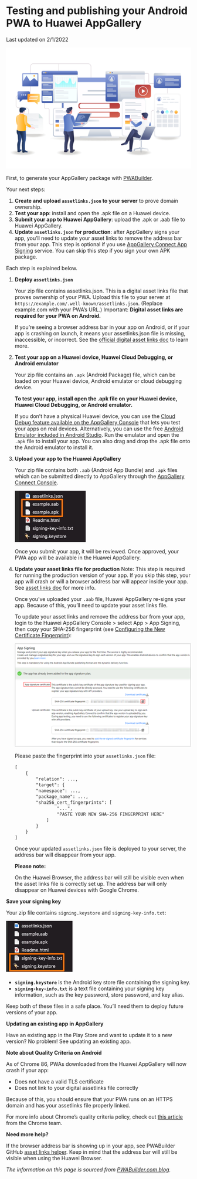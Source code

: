 # Testing and publishing your Android PWA to Huawei AppGallery

Last updated on 2/1/2022
 
![](images/bg-vecteezy_smartphone-and-web-application-testing-team_.jpg)

First, to generate your AppGallery package with [PWABuilder](https://www.pwabuilder.com/).

Your next steps:

1.	**Create and upload `assetlinks.json` to your server** to prove domain ownership.
2.	**Test your app**: install and open the .apk file on a Huawei device.
3.	**Submit your app to Huawei AppGallery**: upload the .apk or .aab file to Huawei AppGallery.
4.	**Update `assetlinks.json` for production**: after AppGallery signs your app, you’ll need to update your asset links to remove the address bar from your app. This step is optional if you use [AppGallery Connect App Signing](https://developer.huawei.com/consumer/en/doc/development/AppGallery-connect-Guides/agc-appsigning-newapp-0000001052418290) service. You can skip this step if you sign your own APK package.

Each step is explained below.

1.	**Deploy `assetlinks.json`**

	Your zip file contains assetlinks.json. This is a digital asset links file that proves ownership of your PWA. Upload this file to your server at `https://example.com/.well-known/assetlinks.json`. (Replace example.com with your PWA’s URL.)
Important:
**Digital asset links are required for your PWA on Android.**

	If you’re seeing a browser address bar in your app on Android, or if your app is crashing on launch, it means your assetlinks.json file is missing, inaccessible, or incorrect. See the [official digital asset links doc](https://developers.google.com/digital-asset-links/v1/getting-started) to learn more.
	
2.	**Test your app on a Huawei device, Huawei Cloud Debugging, or Android emulator**

	Your zip file contains an `.apk` (Android Package) file, which can be loaded on your Huawei device, Android emulator or cloud debugging device.
	
	**To test your app, install open the .apk file on your Huawei device, Huawei Cloud Debugging, or Android emulator.**
	
	If you don’t have a physical Huawei device, you can use the [Cloud Debug feature available on the AppGallery Console](https://developer.huawei.com/consumer/en/doc/development/AppGallery-connect-Guides/agc-clouddebug-introduction-0000001057034023#section3775155131016) that lets you test your apps on real devices. Alternatively, you can use the free [Android Emulator included in Android Studio](https://developer.android.com/studio/run/emulator). Run the emulator and open the `.apk` file to install your app. You can also drag and drop the .apk file onto the Android emulator to install it.
	
3.	**Upload your app to the Huawei AppGallery**

	Your zip file contains both `.aab` (Android App Bundle) and `.apk` files which can be submitted directly to AppGallery through the [AppGallery Connect Console](https://developer.huawei.com/consumer/en/doc/distribution/app/agc-help-configure-appinfo-0000001100086630).

	![](images/aab-apk.jpg)
 
	Once you submit your app, it will be reviewed. Once approved, your PWA app will be available in the Huawei AppGallery.

4.	**Update your asset links file for production**
Note:
This step is required for running the production version of your app. If you skip this step, your app will crash or will a browser address bar will appear inside your app. See [asset links doc](https://developers.google.com/digital-asset-links/v1/getting-started) for more info.

	Once you’ve uploaded your `.aab` file, Huawei AppGallery re-signs your app. Because of this, you’ll need to update your asset links file.
	
	To update your asset links and remove the address bar from your app, login to the Huawei AppGallery Console > select App > App Signing, then copy your SHA-256 fingerprint (see [Configuring the New Certificate Fingerprint](https://developer.huawei.com/consumer/en/doc/development/AppGallery-connect-Guides/agc-appsigning-newapp-0000001052418290#section1959661616436)):
 
	![](images/app-signing-sha256.png)
 
	Please paste the fingerprint into your `assetlinks.json` file:

		[
			{
				"relation": ...,
				"target": {
				"namespace": ...,
				"package_name": ...,
				"sha256_cert_fingerprints": [
						"...",
						"PASTE YOUR NEW SHA-256 FINGERPRINT HERE"
					]
				}
			}
		]

	Once your updated `assetlinks.json` file is deployed to your server, the address bar will disappear from your app.

	**Please note:**
	
	On the Huawei Browser, the address bar will still be visible even when the asset links file is correctly set up. The address bar will only disappear on Huawei devices with Google Chrome.

**Save your signing key**

Your zip file contains `signing.keystore` and `signing-key-info.txt`:

![](images/key-info-keystore.jpg)
 
* **`signing.keystore`** is the Android key store file containing the signing key.
* **`signing-key-info.txt`** is a text file containing your signing key information, such as the key password, store password, and key alias.

Keep both of these files in a safe place. You’ll need them to deploy future versions of your app.

**Updating an existing app in AppGallery**

Have an existing app in the Play Store and want to update it to a new version? No problem!
See updating an existing app.

**Note about Quality Criteria on Android**

As of Chrome 86, PWAs downloaded from the Huawei AppGallery will now crash if your app:

* Does not have a valid TLS certificate
* Does not link to your digital assetlinks file correctly

Because of this, you should ensure that your PWA runs on an HTTPS domain and has your assetlinks file properly linked.

For more info about Chrome’s quality criteria policy, check out [this article](https://blog.chromium.org/2020/06/changes-to-quality-criteria-for-pwas.html) from the Chrome team.

**Need more help?**

If the browser address bar is showing up in your app, see PWABuilder GitHub [asset links helper](https://github.com/pwa-builder/CloudAPK/blob/master/Asset-links.md). Keep in mind that the address bar will still be visible when using the Huawei Browser.







*The information on this page is sourced from [PWABuilder.com blog](https://blog.pwabuilder.com/docs/testing-and-publishing-your-android-pwa-to-the-google-play-store).*

